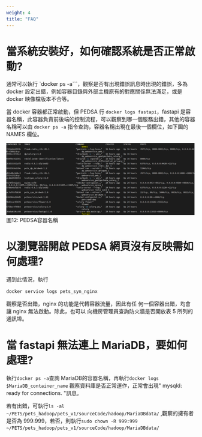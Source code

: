 ```yaml
---
weight: 4
title: "FAQ"
---
```


# 當系統安裝好，如何確認系統是否正常啟動?

通常可以執行 `docker ps -a```，觀察是否有出現錯誤訊息時出現的錯誤，多為 docker 設定出錯，例如容器目錄與外部主機原有的對應關係無法滿足，或是 docker 映像檔版本不合等。

當 docker 容器都正常啟動，但 PEDSA 行 `docker logs fastapi`，fastapi 是容器名稱，此容器負責前後端的控制流程，可以觀察到哪一個服務出錯，其他的容器名稱可以由 `docker ps -a` 指令查詢，容器名稱出現在最後一個欄位，如下圖的 NAMES 欄位。

![圖12: PEDSA容器名稱](../../assets/fig12.png)
圖12: PEDSA容器名稱

# 以瀏覽器開啟 PEDSA 網頁沒有反映需如何處理?

遇到此情況，執行

```sh
docker service logs pets_syn_nginx
```

觀察是否出錯，nginx 的功能是代轉容器流量，因此有任
何一個容器出錯，均會讓 nginx 無法啟動。除此，也可以
向機房管理員查詢防火牆是否開放表 5 所列的通訊埠。

# 當 fastapi 無法連上 MariaDB，要如何處理?

執行`docker ps -a`查詢 MariaDB的容器名稱，再執行`docker logs $MariaDB_container_name`
觀察資料庫是否正常運作，正常會出現" mysqld: ready for connections. "訊息。

若有出錯，可執行`ls -al ~/PETS/pets_hadoop/pets_v1/sourceCode/hadoop/MariaDBdata/` ,觀察的擁有者是否為 999:999，若否，則執行`sudo chown -R 999:999
~/PETS/pets_hadoop/pets_v1/sourceCode/hadoop/MariaDBdata/`
